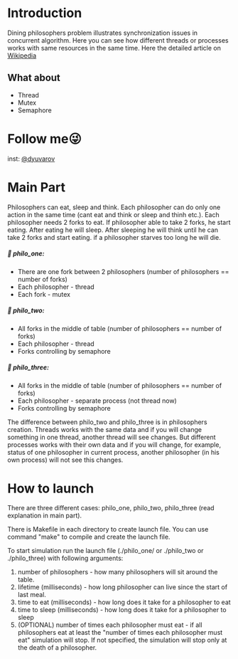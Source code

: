 # Introduction
Dining philosophers problem illustrates synchronization issues in concurrent algorithm. Here you can see how different threads or processes works with same resources in the same time.
Here the detailed article on [Wikipedia](https://en.wikipedia.org/wiki/Dining_philosophers_problem)

## What about
* Thread
* Mutex
* Semaphore

# Follow me:stuck_out_tongue_winking_eye:
inst: [@dyuvarov](www.instagram.com/dyuvarov/)

# Main Part
Philosophers can eat, sleep and think. Each philosopher can do only one action in the same time (cant eat and think or sleep and thinh etc.). Each philosopher needs 2 forks to eat.
If philosopher able to take 2 forks, he start eating. After eating he will sleep. After sleeping he will think until he can take 2 forks and start eating.
if a philosopher starves too long he will die.

##### :fork_and_knife: philo_one: 
* There are one fork between 2 philosophers (number of philosophers == number of forks)
* Each philosopher - thread
* Each fork - mutex

##### :fork_and_knife: philo_two:
* All forks in the middle of table (number of philosophers == number of forks)
* Each philosopher - thread
* Forks controlling by semaphore

##### :fork_and_knife: philo_three:
* All forks in the middle of table (number of philosophers == number of forks)
* Each philosopher - separate process (not thread now)
* Forks controlling by semaphore

The difference between philo_two and philo_three is in philosophers creation.
Threads works with the same data and if you will change something in one thread, another thread will see changes.
But different processes works with their own data and if you will change, for example, status of one philosopher in current process, 
another philosopher (in his own process) will not see this changes. 

# How to launch
There are three different cases: philo_one, philo_two, philo_three (read explanation in main part). 

There is Makefile in each directory to create launch file. You can use command "make" to compile and create the launch file.

To start simulation run the launch file (./philo_one/ or ./philo_two or ./philo_three) with following arguments:
1) number of philosophers - how many philosophers will sit around the table.
2) lifetime (milliseconds) - how long philosopher can live since the start of last meal.
3) time to eat (milliseconds) - how long does it take for a philosopher to eat
4) time to sleep (milliseconds) - how long does it take for a philosopher to sleep
5) (OPTIONAL) number of times each philosopher must eat - if all philosophers eat at least the "number of times each philosopher must eat" simulation will stop. If not specified, the simulation will stop only at the death of a philosopher. 